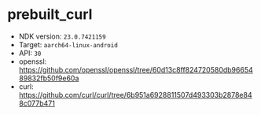 # prebuilt_curl

* NDK version: `23.0.7421159`
* Target: `aarch64-linux-android`
* API: `30`
* openssl: https://github.com/openssl/openssl/tree/60d13c8ff824720580db9665489832fb50f9e60a
* curl: https://github.com/curl/curl/tree/6b951a6928811507d493303b2878e848c077b471
